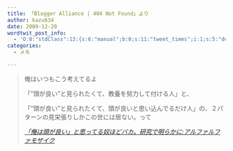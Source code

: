 ```yaml
---
title: 「Blogger Alliance | 404 Not Found」より
author: kazu634
date: 2009-12-20
wordtwit_post_info:
  - 'O:8:"stdClass":13:{s:6:"manual";b:0;s:11:"tweet_times";i:1;s:5:"delay";i:0;s:7:"enabled";i:1;s:10:"separation";s:2:"60";s:7:"version";s:3:"3.7";s:14:"tweet_template";b:0;s:6:"status";i:2;s:6:"result";a:0:{}s:13:"tweet_counter";i:2;s:13:"tweet_log_ids";a:1:{i:0;i:4993;}s:9:"hash_tags";a:0:{}s:8:"accounts";a:1:{i:0;s:7:"kazu634";}}'
categories:
  - メモ

---
```

<div class="section">
<blockquote title="「俺は頭が良い」と思ってる奴ほどバカ。研究で明らかに" cite="http://alfalfa.livedoor.biz/archives/51536012.html">
<p>
      俺はいつもこう考えてるよ
</p>
    
<p>
      「&#8221;頭が良い&#8221;と見られたくて、教養を努力して付ける人」と、
</p>
    
<p>
      「&#8221;頭が良い&#8221;と見られたくて、頭が良いと思い込んでるだけ人」の、２パターンの見栄張りしかこの世には居ない。って
</p>
    
<p>
<cite><a href="http://alfalfa.livedoor.biz/archives/51536012.html" onclick="__gaTracker('send', 'event', 'outbound-article', 'http://alfalfa.livedoor.biz/archives/51536012.html', '「俺は頭が良い」と思ってる奴ほどバカ。研究で明らかに:アルファルファモザイク');" target="_blank">「俺は頭が良い」と思ってる奴ほどバカ。研究で明らかに:アルファルファモザイク</a></cite>
</p>
</blockquote>
</div>
